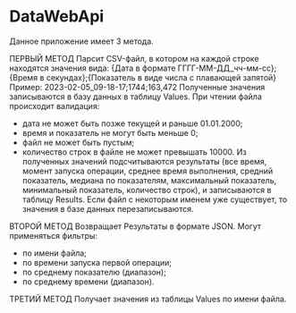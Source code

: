 # DataWebApi

Данное приложение имеет 3 метода.

ПЕРВЫЙ МЕТОД
Парсит CSV-файл, в котором на каждой строке находятся значения вида: 
{Дата в формате ГГГГ-ММ-ДД_чч-мм-сс};{Время в секундах};{Показатель в виде числа с плавающей запятой} 
Пример: 2023-02-05_09-18-17;1744;163,472
Полученные значения записываются в базу данных в таблицу Values. 
При чтении файла происходит валидация:
- дата не может быть позже текущей и раньше 01.01.2000;
- время и показатель не могут быть меньше 0;
- файл не может быть пустым;
- количество строк в файле не может превышать 10000.
Из полученных значений подсчитываются результаты (все время, момент запуска операции, среднее время выполнения,
средний показатель, медиана по показателям, максимальный показатель, минимальный показатель, количество строк), 
и записываются в таблицу Results.
Если файл с некоторым именем уже существует, то значения в базе данных перезаписываются.

ВТОРОЙ МЕТОД
Возвращает Результаты в формате JSON. Могут применяться фильтры:
- по имени файла;
- по времени запуска первой операции;
- по среднему показателю (диапазон);
- по среднему времени (диапазон).

ТРЕТИЙ МЕТОД
Получает значения из таблицы Values по имени файла.
